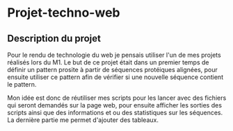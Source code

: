 # Projet-techno-web

## Description du projet
Pour le rendu de technologie du web je pensais utiliser l'un de mes projets réalisés lors du M1.
Le but de ce projet était dans un premier temps de définir un pattern prosite à partir de séquences protéiques alignées, pour ensuite utiliser ce pattern afin de vérifier si une nouvelle séquence contient le pattern.

Mon idée est donc de réutiliser mes scripts pour les lancer avec des fichiers qui seront demandés sur la page web, pour ensuite afficher les sorties des scripts ainsi que des informations et ou des statistiques sur les séquences. La dernière partie me permet d'ajouter des tableaux.

